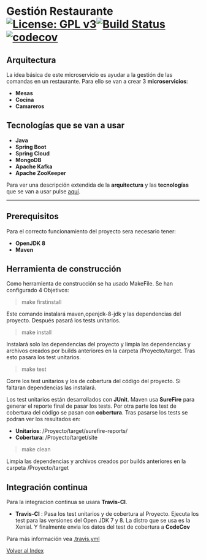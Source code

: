 # Gestión Restaurante [![License: GPL v3](https://img.shields.io/badge/License-GPLv3-blue.svg)](https://www.gnu.org/licenses/gpl-3.0)[![Build Status](https://travis-ci.org/antmordhar/ProyectoCC.svg?branch=master)](https://travis-ci.org/antmordhar/ProyectoCC)[![codecov](https://codecov.io/gh/antmordhar/ProyectoCC/branch/master/graph/badge.svg)](https://codecov.io/gh/antmordhar/ProyectoCC)

## Arquitectura
La idea básica de este microservicio es ayudar a la gestión de las comandas en un restaurante.
Para ello se van a crear 3 **microservicios**:

* **Mesas** 
* **Cocina** 
* **Camareros** 
  
## **Tecnologías** que se van a usar

* **Java**
* **Spring Boot** 
* **Spring Cloud**
* **MongoDB**
* **Apache Kafka**
* **Apache ZooKeeper**

Para ver una descripción extendida de la **arquitectura** y las **tecnologías** que se van a usar pulse [aquí](https://antmordhar.github.io/ProyectoCC/Documentacion/arquitectura).

---
## Prerequisitos

Para el correcto funcionamiento del proyecto sera necesario tener:

* **OpenJDK 8**
* **Maven**
  
## Herramienta de construcción

Como herramienta de construcción se ha usado MakeFile. Se han configurado 4 Objetivos:

>make firstinstall

Este comando instalará maven,openjdk-8-jdk y las dependencias del proyecto. Después pasará los tests unitarios.

>make install

Instalará solo las dependencias del proyecto y limpia las dependencias y archivos creados por builds anteriores en la carpeta /Proyecto/target. Tras esto pasara los test unitarios.

>make test

Corre los test unitarios y los de cobertura del código del proyecto. Si faltaran dependencias las instalará.

Los test unitarios están desarrollados con **JUnit**. Maven usa **SureFire** para generar el reporte final de pasar los tests.
Por otra parte los test de cobertura del código se pasan con **cobertura**. Tras pasarse los tests se podran ver los resultados en:
* **Unitarios**: /Proyecto/target/surefire-reports/ 
* **Cobertura**: /Proyecto/target/site 

>make clean

Limpia las dependencias y archivos creados por builds anteriores en la carpeta /Proyecto/target


## Integración continua

Para la integracion continua se usara **Travis-CI**.

* **Travis-CI** : Pasa los test unitarios y de cobertura al Proyecto. Ejecuta los test para las versiones del Open JDK 7 y 8. La distro que se usa es la Xenial. Y finalmente envia los datos del test de cobertura a **CodeCov**

Para más información vea [.travis.yml](https://github.com/antmordhar/ProyectoCC/blob/master/.travis.yml)


[Volver al Index](https://antmordhar.github.io/ProyectoCC/)